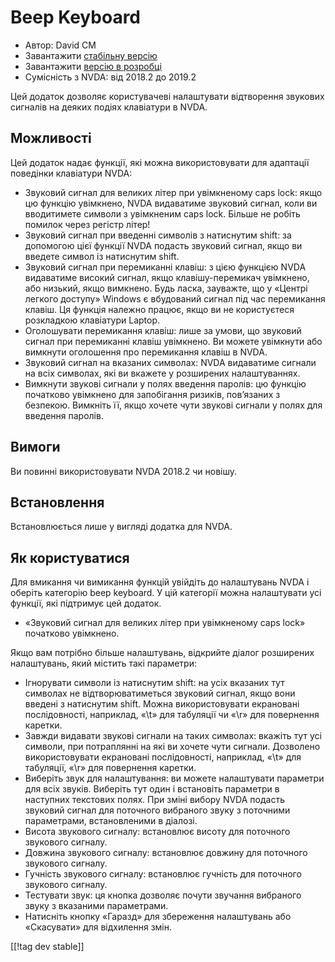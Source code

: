 # Beep Keyboard #

* Автор: David CM
* Завантажити [стабільну версію][1]
* Завантажити [версію в розробці][2]
* Сумісність з NVDA: від 2018.2 до 2019.2

Цей додаток дозволяє користувачеві налаштувати відтворення звукових сигналів
на деяких подіях клавіатури в NVDA. 

## Можливості

Цей додаток надає функції, які можна використовувати для адаптації поведінки
клавіатури NVDA:

* Звуковий сигнал для великих літер при увімкненому caps lock: якщо цю
  функцію увімкнено, NVDA видаватиме звуковий сигнал, коли ви вводитимете
  символи з увімкненим caps lock. Більше не робіть помилок через регістр
  літер!
* Звуковий сигнал при введенні символів з натиснутим shift: за допомогою
  цієї функції NVDA подасть звуковий сигнал, якщо ви введете символ із
  натиснутим shift.
* Звуковий сигнал при перемиканні клавіш: з цією функцією NVDA видаватиме
  високий сигнал, якщо клавішу-перемикач увімкнено, або низький, якщо
  вимкнено. Будь ласка, зауважте, що у «Центрі легкого доступу» Windows є
  вбудований сигнал під час перемикання клавіш. Ця функція належно працює,
  якщо ви не користуєтеся розкладкою клавіатури Laptop.
* Оголошувати перемикання клавіш: лише за умови, що звуковий сигнал при
  перемиканні клавіш увімкнено. Ви можете увімкнути або вимкнути оголошення
  про перемикання клавіш в NVDA.
* Звуковий сигнал на вказаних символах: NVDA видаватиме сигнали на всіх
  символах, які ви вкажете у розширених налаштуваннях.
* Вимкнути звукові сигнали у полях введення паролів: цю функцію початково
  увімкнено для запобігання ризиків, пов’язаних з безпекою. Вимкніть її,
  якщо хочете чути звукові сигнали у полях для введення паролів.

## Вимоги

Ви повинні використовувати NVDA 2018.2 чи новішу.

## Встановлення

Встановлюється лише у вигляді додатка для NVDA.

## Як користуватися

Для вмикання чи вимикання функцій увійдіть до налаштувань NVDA і оберіть категорію beep keyboard. У цій категорії можна налаштувати усі функції, які підтримує цей додаток.

* «Звуковий сигнал для великих літер при увімкненому caps lock» початково
  увімкнено.

Якщо вам потрібно більше налаштувань, відкрийте діалог розширених
налаштувань, який містить такі параметри:

* Ігнорувати символи із натиснутим shift: на усіх вказаних тут символах не
  відтворюватиметься звуковий сигнал, якщо вони введені з натиснутим
  shift. Можна використовувати екрановані послідовності, наприклад, «\t» для
  табуляції чи «\r» для повернення каретки.
* Завжди видавати звукові сигнали на таких символах: вкажіть тут усі
  символи, при потраплянні на які ви хочете чути сигнали. Дозволено
  використовувати екрановані послідовності, наприклад, «\t» для табуляції,
  «\r» для повернення каретки.
* Виберіть звук для налаштування: ви можете налаштувати параметри для всіх
  звуків. Виберіть тут один і встановіть параметри в наступних текстових
  полях. При зміні вибору NVDA подасть звуковий сигнал для поточного
  вибраного звуку з поточними параметрами, встановленими в діалозі.
* Висота звукового сигналу: встановлює висоту для поточного звукового
  сигналу.
* Довжина звукового сигналу: встановлює довжину для поточного звукового
  сигналу.
* Гучність звукового сигналу: встановлює гучність для поточного звукового
  сигналу.
* Тестувати звук: ця кнопка дозволяє почути звучання вибраного звуку з
  вказаними параметрами.
* Натисніть кнопку «Гаразд» для збереження налаштувань або «Скасувати» для
  відхилення змін.

[[!tag dev stable]]

[1]: https://addons.nvda-project.org/files/get.php?file=beepkeyboard

[2]: https://addons.nvda-project.org/files/get.php?file=beepkeyboard
